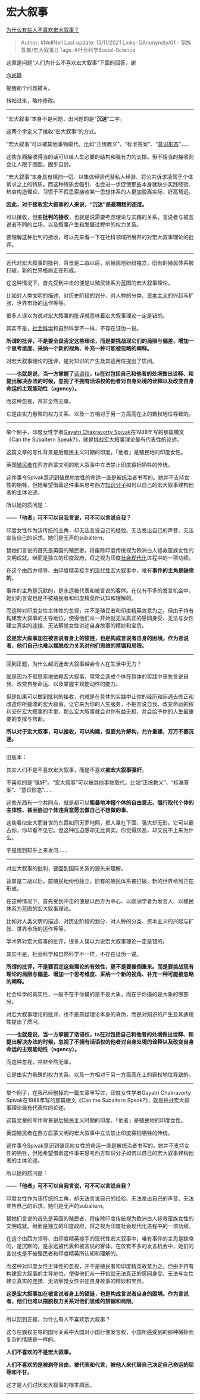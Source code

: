 # 宏大叙事
[为什么有些人不喜欢宏大叙事？](https://www.zhihu.com/question/462072210/answer/1957710788)

> Author: #NellNell 
Last update: *15/11/2021* 
Links: [[Anonymity/01 - 家族答集/宏大叙事]]
Tags: #社会科学Social-Science 



  

这原是问题“人们为什么不喜欢宏大叙事”下面的回答，谢

[@刘静](//www.zhihu.com/people/87e75a7b8cc05738b6b26d5659dc6008)

提醒那个问题被关。

转帖过来，略作修改。

---

“宏大叙事”本身不是问题，出问题的是“**沉迷**”二字。

这两个字定义了接收“宏大叙事”的方式。

“宏大叙事”可以被其他事物取代，比如“正统教义”、“标准答案”、“[意识形态](https://www.zhihu.com/search?q=%E6%84%8F%E8%AF%86%E5%BD%A2%E6%80%81&search_source=Entity&hybrid_search_source=Entity&hybrid_search_extra=%7B%22sourceType%22%3A%22answer%22%2C%22sourceId%22%3A1957710788%7D)”……

这些东西接收得当的话可以给人生必要的结构和强有力的支撑。但不恰当的接收则会让人限于囹圄，固步自封。

“宏大叙事”本身具有横扫一切、以集体经验代替私人经验、将公共诉求凌驾于个体诉求之上的特质。而这种特质会吸引、也会进一步促使那些本身就缺少实践经验、热衷构造理论、习惯于不假思索接收某一思想体系的人更加脱离实际、好高骛远。

**因此，对于接收宏大叙事的人来说，“沉迷”是最糟糕的态度。**

可以接收，但要**批判的接收**，也就是说需要考虑理论与实践的关系，言说者与被言说者不同的立场，以及叙事产生和发展过程中的权力关系。

要理解这种批判的接收，可以先来看一下在社科领域所展开的对宏大叙事理论的批评。

---

近代对宏大叙事的批判，背景是二战以后，前殖民地纷纷独立，旧有的殖民体系被打破，新的世界格局正在形成。

在这种情况下，首先受到冲击的便是以殖民体系为蓝图的宏大叙事理论。

比如对人类文明的描述、对历史阶段的划分、对人种的分类、[资本主义](https://www.zhihu.com/search?q=%E8%B5%84%E6%9C%AC%E4%B8%BB%E4%B9%89&search_source=Entity&hybrid_search_source=Entity&hybrid_search_extra=%7B%22sourceType%22%3A%22answer%22%2C%22sourceId%22%3A1957710788%7D)的兴起与扩张、世界市场的运作等等。

很多人误以为说对宏大叙事的批评就意味着宏大叙事理论一定是错的。

其实不是，[社会科学](https://www.zhihu.com/search?q=%E7%A4%BE%E4%BC%9A%E7%A7%91%E5%AD%A6&search_source=Entity&hybrid_search_source=Entity&hybrid_search_extra=%7B%22sourceType%22%3A%22answer%22%2C%22sourceId%22%3A1957710788%7D)和自然科学不一样，不存在证伪一说。

**所谓的批评，不是要全盘否定这些理论，而是要挑战现它们的局限与偏差、增加一个思考维度、采纳一个新的视角、补充一种可能被忽略的阐释。**

对宏大叙事理论的批评，是对知识的产生及其适用性提出了质问。

**——也就是说，当一方掌握了**[话语权](https://www.zhihu.com/search?q=%E8%AF%9D%E8%AF%AD%E6%9D%83&search_source=Entity&hybrid_search_source=Entity&hybrid_search_extra=%7B%22sourceType%22%3A%22answer%22%2C%22sourceId%22%3A1957710788%7D)**，ta在对包括自己和他者的处境做出诠释、和提出解决办法的时候，忽视了不拥有话语权的他者对自身处境的诠释以及改变自身命运的主观能动性（agency）。**

而这种忽视，并非全然无辜。

它是由实力悬殊的权力关系、以及一方相对于另一方高高在上的霸权地位导致的。

---

举个例子，印度女性学者[Gayatri Chakravorty Spivak](https://www.zhihu.com/search?q=Gayatri%20Chakravorty%20Spivak&search_source=Entity&hybrid_search_source=Entity&hybrid_search_extra=%7B%22sourceType%22%3A%22answer%22%2C%22sourceId%22%3A1957710788%7D)在1988年写的那篇檄文《Can the Subaltern Speak?》，就是挑战宏大叙事理论最有代表性的论述。

这篇文章的写作背景是后殖民主义时期的印度，「他者」是殖民地的印度女性。

英国[殖民者](https://www.zhihu.com/search?q=%E6%AE%96%E6%B0%91%E8%80%85&search_source=Entity&hybrid_search_source=Entity&hybrid_search_extra=%7B%22sourceType%22%3A%22answer%22%2C%22sourceId%22%3A1957710788%7D)在西方启蒙文明的宏大叙事中立法禁止印度寡妇牺牲的传统。

这件事令Spivak意识到殖民地女性的命运一直是被统治者书写的。她并不支持女性的牺牲，但她希望借着这件事来思考西方[知识分子](https://www.zhihu.com/search?q=%E7%9F%A5%E8%AF%86%E5%88%86%E5%AD%90&search_source=Entity&hybrid_search_source=Entity&hybrid_search_extra=%7B%22sourceType%22%3A%22answer%22%2C%22sourceId%22%3A1957710788%7D)如何以自己的宏大叙事建构他者的主体论述。

所以她的质问是：

**——「他者」可不可以自我言说，可不可以言说自我？**

印度女性作为该传统的主角，却无法言说自己的经验、无法发出自己的声音、无法宣告自己的诉求。她们是无声的subaltern。

替她们言说的首先是英国的殖民者，将废除印度传统视为欧洲白人拯救蛮族女性的文明成就。继而是独立的印度政府，将之视为印度[社会现代化](https://www.zhihu.com/search?q=%E7%A4%BE%E4%BC%9A%E7%8E%B0%E4%BB%A3%E5%8C%96&search_source=Entity&hybrid_search_source=Entity&hybrid_search_extra=%7B%22sourceType%22%3A%22answer%22%2C%22sourceId%22%3A1957710788%7D)进程中的一项功绩。

在这个由西方领导、由印度精英接手的[现代性](https://www.zhihu.com/search?q=%E7%8E%B0%E4%BB%A3%E6%80%A7&search_source=Entity&hybrid_search_source=Entity&hybrid_search_extra=%7B%22sourceType%22%3A%22answer%22%2C%22sourceId%22%3A1957710788%7D)宏大叙事中，唯有**事件的主角是缺席的**。

事件的主角是沉默的，是永远被代表和被言说的客体。在仅有不多的发言机会中，她们的言说也是不被殖民者和印度精英所认知和理解的。

而这种对印度女性主体性的忽视，并不是殖民者和印度精英故意为之。但由于持有构建宏大叙事的主导地位，使得他们从一开始就无法真正的感同身受、无法与女性建立真实的连接、无法察觉女性讲述自身故事的精妙和宝贵。

**这是宏大叙事加在被言说者身上的锁链，也是构成言说者自身的困境。作为言说者，他们自己也难以摆脱权力关系对他们思维的禁锢和局限。**

---

回到正题，为什么越沉迷宏大叙事越会令人在生活中无力？

就是因为不假思索地依赖宏大叙事，常常会造成个体在具体的实践中丧失言说自我、改变自身命运、以及掌握主观能动性的能力。

但是如果可以做到批判的接收，也就是在具体的实践中让你的经历和际遇去修正和改造你所接收的宏大叙事，让它来为你的人生服务，不把言说自我、改变命运的权利交在宏大叙事的手里，那么宏大叙事就会对你有益无损，并会给予你的人生最重要的支撑与帮助。

**所以对于宏大叙事，可以接收，可以构建，但要允许解构，允许重建，万万不要沉迷。**

---

旧版本：

其实人们不是不喜欢宏大叙事，而是不喜欢**被宏大叙事强奸**。

不喜欢的是“强奸”。“宏大叙事”可以被其他事物取代，比如“正统教义”、“标准答案”、“意识形态”……

这些东西有一个共同点，就是都可以**粗暴地冲撞个体的自由意志、强行取代个体的主体性、甚至胁迫个体违背意愿去做自己不想做的事**。

这些看似宏大而普世的东西如同天罗地网，把人罩在下面，强大却无形。它可以霸占你，你却看不见它。但这种压迫感却无比真实。你觉得厌恶，却又说不上来为什么。

于是跑到知乎上来发问……

---

对宏大叙事的批判，要回到国际关系的源头来理解。

背景是二战以后，前殖民地纷纷独立，旧有的殖民体系被打破，新的世界格局正在形成。

在这种情况下，首先受到冲击的便是以西方为中心、以欧洲学者为发言人、以殖民体系为蓝图的宏大叙事理论。

比如对人类文明的描述、对历史阶段的划分、对人种的分类、资本主义的兴起与扩张、世界市场的运作等等。

学术界对宏大叙事的批评，很多人误以为说宏大叙事理论一定是错的。

其实不是，社会科学和自然科学不一样，不存在证伪一说。

**所谓的批评，不是要否定这些理论的有效性，更不是要推倒重来。而是要挑战现有理论的局限与偏差、增加一个思考维度、采纳一个新的视角、补充一种可能被忽略的阐释。**

社会科学的真实性，一般不在于你摸的是不是大象，而在于你摸的是大象的哪部分。

对宏大叙事理论的批评，也不是质疑理论本身的真伪，而是对知识的产生及其适用性提出了质问。

**——也就是说，当一方掌握了话语权，ta在对包括自己和他者的处境做出诠释、和提出解决办法的时候，忽视了不拥有话语权的他者对自身处境的诠释以及改变自身命运的主观能动性（agency）。**

而这种忽视，并非全然无辜。

它是由实力悬殊的权力关系、以及一方相对于另一方高高在上的霸权地位导致的。

---

举个例子，在我已经删掉的一篇文章里写过，印度女性学者Gayatri Chakravorty Spivak在1988年写的那篇檄文《Can the Subaltern Speak?》，就是挑战宏大叙事理论最有代表性的论述。

这篇文章的写作背景是后殖民主义时期的印度，「他者」是殖民地的印度女性。

英国殖民者在西方启蒙文明的宏大叙事中立法禁止印度寡妇牺牲的传统。

这件事令Spivak意识到殖民地女性的命运一直是被统治者书写的。她并不支持女性的牺牲，但她希望借着这件事来思考西方知识分子如何以自己的宏大叙事建构他者的主体论述。

所以她的质问是：

**——「他者」可不可以自我言说，可不可以言说自我？**

印度女性作为该传统的主角，却无法言说自己的经验、无法发出自己的声音、无法宣告自己的诉求。她们是无声的subaltern。

替她们言说的首先是英国的殖民者，将废除印度传统视为欧洲白人拯救蛮族女性的文明成就。继而是独立的印度政府，将之视为印度社会现代化进程中的一项功绩。

在这个由西方领导、由印度精英接手的现代性宏大叙事中，唯有事件的主角是缺席的，是沉默的，是永远被代表和被言说的客体。在仅有不多的发言机会中，她们的言说也是不被殖民者和印度精英所认知和理解的。

而这种对印度女性主体性的忽视，并不是殖民者和印度精英故意为之。但由于持有构建宏大叙事的主导地位，使得他们从一开始就无法真正的感同身受、无法与女性建立真实的连接、无法察觉女性讲述自身故事的精妙和宝贵。

**这是宏大叙事加在被言说者身上的锁链，也是构成言说者自身的困境。作为言说者，他们也难以摆脱权力关系对他们思维的禁锢和局限。**

---

所以回到正题，为什么有人不喜欢宏大叙事？

这与在霸权主导的国际关系中大国对小国行使发言权，小国所感受到的那种微妙而复杂的情感是一样的。

**人们不喜欢的不是宏大叙事。**

**人们不喜欢的是被剥夺自由，被代表和代言，被他人来代替自己决定自己命运的屈辱和不甘。**

这才是人们讨厌宏大叙事的根本原因。

---


